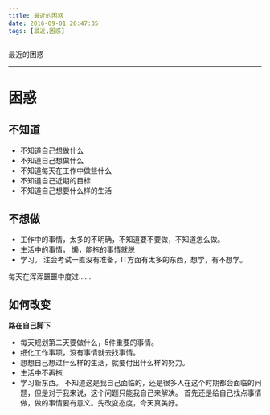 ```yaml
---
title: 最近的困惑
date: 2016-09-01 20:47:35
tags: [最近,困惑]
---
```


最近的困惑
<!--more-->
- - - - -
# 困惑
## 不知道
* 不知道自己想做什么
* 不知道自己想做什么
* 不知道每天在工作中做些什么
* 不知道自己近期的目标
* 不知道自己想要什么样的生活
## 不想做
* 工作中的事情，太多的不明确，不知道要不要做，不知道怎么做。
* 生活中的事情， 懒，能拖的事情就脱
* 学习。 注会考试一直没有准备，IT方面有太多的东西，想学，有不想学。

每天在浑浑噩噩中度过......
## 如何改变
**路在自己脚下**
* 每天规划第二天要做什么，5件重要的事情。
* 细化工作事项，没有事情就去找事情。
* 想想自己想过什么样的生活，就要付出什么样的努力。
* 生活中不再拖
* 学习新东西。
不知道这是我自己面临的，还是很多人在这个时期都会面临的问题，但是对于我来说，这个问题只能我自己来解决。
首先还是给自己找点事情做，做的事情要有意义。先改变态度，今天真美好。












